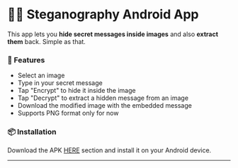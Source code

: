 # 🕵️‍♂️ Steganography Android App

This app lets you **hide secret messages inside images** and also **extract them** back. Simple as that.

### 🔐 Features

- Select an image
- Type in your secret message
- Tap "Encrypt" to hide it inside the image
- Tap "Decrypt" to extract a hidden message from an image
- Download the modified image with the embedded message
- Supports PNG format only for now

### 📦 Installation

 Download the APK [HERE](https://github.com/ultfone/Steganography/releases/download/alpha/app-debug.apk) section and install it on your Android device.

---
